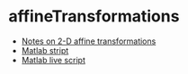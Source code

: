 # affineTransformations

- [Notes on 2-D affine transformations](https://htmlpreview.github.io/?https://github.com/eraldoribeiro/affineTransformations/blob/main/affineTransforms.html)
- [Matlab stript](https://github.com/eraldoribeiro/affineTransformations/blob/main/affineTransformations.m) 
- [Matlab live script](https://github.com/eraldoribeiro/affineTransformations/blob/main/affineTransformations.mlx)
